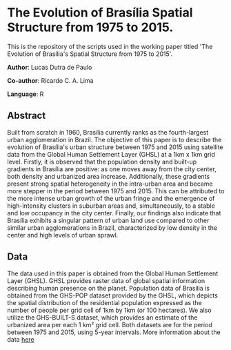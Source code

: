# The Evolution of Brasília Spatial Structure from 1975 to 2015.

This is the repository of the scripts used in the working paper titled 'The Evolution of Brasília's Spatial Structure from 1975 to 2015'.

**Author**: Lucas Dutra de Paulo

**Co-author**: Ricardo C. A. Lima

**Language**: R

## Abstract

Built from scratch in 1960, Brasília currently ranks as the fourth-largest urban agglomeration in Brazil. The objective of this paper is to describe the evolution of Brasília's urban structure between 1975 and 2015 using satellite data from the Global Human Settlement Layer (GHSL) at a 1km x 1km grid level. Firstly, it is observed that the population density and built-up gradients in Brasília are positive: as one moves away from the city center, both density and urbanized area increase. Additionally, these gradients present strong spatial heterogeneity in the intra-urban area and became more stepper in the period between 1975 and 2015. This can be attributed to the more intense urban growth of the urban fringe and the emergence of high-intensity clusters in suburban areas and, simultaneously, to a stable and low occupancy in the city center. Finally, our findings also indicate that Brasília exhibits a singular pattern of urban land use compared to other similar urban agglomerations in Brazil, characterized by low density in the center and high levels of urban sprawl.

## Data

The data used in this paper is obtained from the Global Human Settlement Layer (GHSL). GHSL provides raster data of global spatial information describing human presence on the planet. Population data of Brasília is obtained from the GHS-POP dataset provided by the GHSL, which depicts the spatial distribution of the residential population expressed as the number of people per grid cell of 1km by 1km (or 100 hectares). We also utilize the GHS-BUILT-S dataset, which provides an estimate of the urbanized area per each 1 km² grid cell. Both datasets are for the period between 1975 and 2015, using 5-year intervals. More information about the data [here](https://github.com/lucvsw/Workingpaper-Evolution-of-Brasilia-Spatial-Structure/blob/main/R/manipulation.R)
